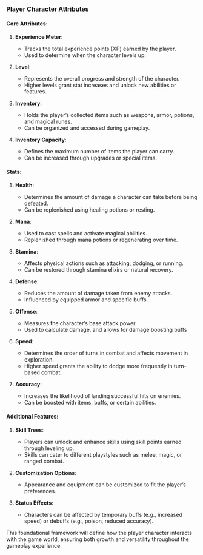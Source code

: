 ### Player Character Attributes

#### Core Attributes:

1. **Experience Meter**:
   - Tracks the total experience points (XP) earned by the player.
   - Used to determine when the character levels up.

2. **Level**:
   - Represents the overall progress and strength of the character.
   - Higher levels grant stat increases and unlock new abilities or features.

3. **Inventory**:
   - Holds the player’s collected items such as weapons, armor, potions, and magical runes.
   - Can be organized and accessed during gameplay.

4. **Inventory Capacity**:
   - Defines the maximum number of items the player can carry.
   - Can be increased through upgrades or special items.

#### Stats:

1. **Health**:
   - Determines the amount of damage a character can take before being defeated.
   - Can be replenished using healing potions or resting.

2. **Mana**:
   - Used to cast spells and activate magical abilities.
   - Replenished through mana potions or regenerating over time.

3. **Stamina**:
   - Affects physical actions such as attacking, dodging, or running.
   - Can be restored through stamina elixirs or natural recovery.

4. **Defense**:
   - Reduces the amount of damage taken from enemy attacks.
   - Influenced by equipped armor and specific buffs.

5. **Offense**:
   - Measures the character’s base attack power.
   - Used to calculate damage, and allows for damage boosting buffs

6. **Speed**:
   - Determines the order of turns in combat and affects movement in exploration.
   - Higher speed grants the ability to dodge more frequently in turn-based combat.

7. **Accuracy**:
   - Increases the likelihood of landing successful hits on enemies.
   - Can be boosted with items, buffs, or certain abilities.

#### Additional Features:

1. **Skill Trees**:
   - Players can unlock and enhance skills using skill points earned through leveling up.
   - Skills can cater to different playstyles such as melee, magic, or ranged combat.

2. **Customization Options**:
   - Appearance and equipment can be customized to fit the player’s preferences.

3. **Status Effects**:
   - Characters can be affected by temporary buffs (e.g., increased speed) or debuffs (e.g., poison, reduced accuracy).

This foundational framework will define how the player character interacts with the game world, ensuring both growth and versatility throughout the gameplay experience.


